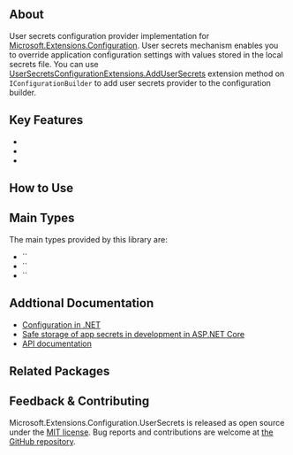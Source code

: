 ## About

<!-- A description of the package and where one can find more documentation -->

User secrets configuration provider implementation for [Microsoft.Extensions.Configuration](https://www.nuget.org/packages/Microsoft.Extensions.Configuration/). User secrets mechanism enables you to override application configuration settings with values stored in the local secrets file. You can use [UserSecretsConfigurationExtensions.AddUserSecrets](https://learn.microsoft.com/dotnet/api/microsoft.extensions.configuration.usersecretsconfigurationextensions.addusersecrets) extension method on `IConfigurationBuilder` to add user secrets provider to the configuration builder.

## Key Features

<!-- The key features of this package -->

* 
* 
* 

## How to Use

<!-- A compelling example on how to use this package with code, as well as any specific guidelines for when to use the package -->

## Main Types

<!-- The main types provided in this library -->

The main types provided by this library are:

* ``
* ``
* ``

## Addtional Documentation

<!-- Links to further documentation -->

* [Configuration in .NET](https://learn.microsoft.com/dotnet/core/extensions/configuration)
* [Safe storage of app secrets in development in ASP.NET Core](https://learn.microsoft.com/aspnet/core/security/app-secrets)
* [API documentation](https://learn.microsoft.com/en-us/dotnet/api/microsoft.extensions.configuration.usersecrets)

## Related Packages

<!-- The related packages associated with this package -->

## Feedback & Contributing

<!-- How to provide feedback on this package and contribute to it -->

Microsoft.Extensions.Configuration.UserSecrets is released as open source under the [MIT license](https://licenses.nuget.org/MIT). Bug reports and contributions are welcome at [the GitHub repository](https://github.com/dotnet/runtime).